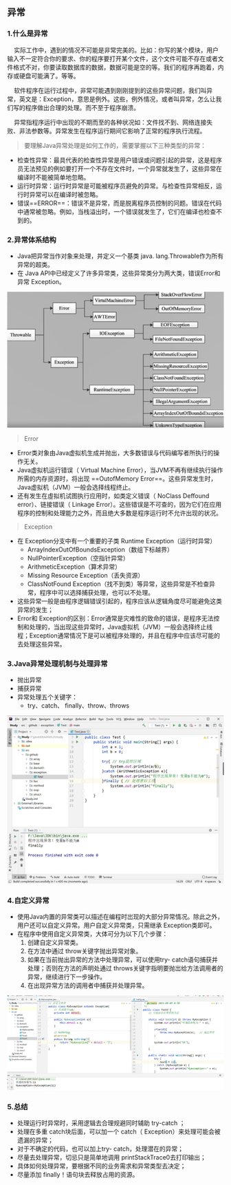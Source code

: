 ## 异常

### 1.什么是异常

 &nbsp;  &nbsp; 实际工作中，遇到的情况不可能是非常完美的。比如：你写的某个模块，用户输入不一定符合你的要求、你的程序要打开某个文件，这个文件可能不存在或者文件格式不对，你要读取数据库的数据，数据可能是空的等。我们的程序再跑着，内存或硬盘可能满了。等等。

 &nbsp;  &nbsp; 软件程序在运行过程中，非常可能遇到刚刚提到的这些异常问题，我们叫异常，英文是：Exception，意思是例外。这些，例外情况，或者叫异常，怎么让我们写的程序做出合理的处理。而不至于程序崩溃。

 &nbsp;  &nbsp; 异常指程序运行中出现的不期而至的各种状况如：文件找不到、网络连接失败、非法参数等。异常发生在程序运行期间它影响了正常的程序执行流程。

> 要理解Java异常处理是如何工作的，需要掌握以下三种类型的异常：

- 检查性异常：最具代表的检查性异常是用户错误或问题引起的异常，这是程序员无法预见的例如要打开一个不存在文件时，一个异常就发生了，这些异常在编译时不能被简单地忽略。
- 运行时异常：运行时异常是可能被程序员避免的异常。与检查性异常相反，运行时异常可以在编译时被忽略。
- 错误==ERROR==：错误不是异常，而是脱离程序员控制的冋题。错误在代码中通常被忽略。例如，当栈溢出时，一个错误就发生了，它们在编译也检查不到的。

### 2.异常体系结构

- Java把异常当作对象来处理，并定义一个基类 java. lang.Throwable作为所有异常的超类。
- 在 Java API中已经定义了许多异常类，这些异常类分为两大类，错误Error和异常 Exception。

![1622843400375](/javaSEImages/SE/03/1622843400375.png)

> Error

- Error类对象由Java虚拟机生成并抛出，大多数错误与代码编写者所执行的操作无关。
- Java虚拟机运行错误（ Virtual Machine Error），当JVM不再有继续执行操作所需的内存资源时，将出现 ==OutofMemory Error==。这些异常发生时，Java虚拟机（JVM）一般会选择线程终止。
- 还有发生在虛拟机试图执行应用时，如类定义错误（ NoClass Deffound error）、链接错误（ Linkage Error）。这些错误是不可查的，因为它们在应用程序的控制和处理能力之外，而且绝大多数是程序运行时不允许出现的状况。

> Exception

- 在 Exception分支中有一个重要的子类 Runtime Exception（运行时异常）
  - ArraylndexOutOfBoundsException（数组下标越界）
  - NullPointerException（空指针异常）
  - ArithmeticException（算术异常）
  - Missing Resource Exception（丢失资源）
  - ClassNotFound Exception（找不到类）等异常，这些异常是不检查异常，程序中可以选择捕获处理，也可以不处理。
- 这些异常一般是由程序逻辑错误引起的，程序应该从逻辑角度尽可能避免这类异常的发生； 
- Error和 Exception的区别：Error通常是灾难性的致命的错误，是程序无法控制和处理的，当出现这些异常时，Java虛拟机（JVM）一般会选择终止线程；Exception通常情况下是可以被程序处理的，并且在程序中应该尽可能的去处理这些异常。

### 3.Java异常处理机制与处理异常

- 抛出异常
- 捕获异常
- 异常处理五个关键字：
  - try、catch、 finally、throw、throws

![1622844236435](/javaSEImages/SE/03/1622844236435.png)

### 4.自定义异常

- 使用Java内置的异常类可以描述在编程时岀现的大部分异常情况。除此之外，用户还可以自定义异常。用户自定义异常类，只需继承 Exception类即可。
- 在程序中使用自定义异常类，大体可分为以下几个步骤：
  1. 创建自定义异常类。
  2. 在方法中通过 throw关键字抛出异常对象。
  3. 如果在当前抛出异常的方法中处理异常，可以使用try- catch语句捕获并处理；否则在方法的声明处通过 throws关键字指明要抛岀给方法调用者的异常，继续进行下一步操作。
  4. 在出现异常方法的调用者中捕获并处理异常。

![1622854613584](/javaSEImages/SE/03/1622854613584.png)

### 5.总结

- 处理运行时异常时，采用逻辑去合理规避同时辅助 try-catch ；
- 处理在多重 catch块后面，可以加一个 catch（ Exception）来处理可能会被遗漏的异常；
- 对于不确定的代码，也可以加上try- catch，处理潜在的异常；
- 尽量去处理异常，切忌只是简单地调用 printStackTrace0去打印输出；
- 具体如何处理异常，要根据不同的业务需求和异常类型去决定；
- 尽量添加 finally！语句块去释放占用的资源。

## 